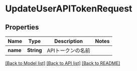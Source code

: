 # UpdateUserAPITokenRequest

## Properties
Name | Type | Description | Notes
------------ | ------------- | ------------- | -------------
**name** | **String** | APIトークンの名前 | 

[[Back to Model list]](../README.md#documentation-for-models) [[Back to API list]](../README.md#documentation-for-api-endpoints) [[Back to README]](../README.md)


